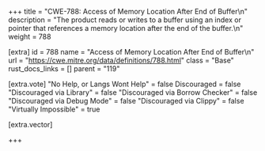 +++
title = "CWE-788: Access of Memory Location After End of Buffer\n"
description = "The product reads or writes to a buffer using an index or pointer that references a memory location after the end of the buffer.\n"
weight = 788

[extra]
id = 788
name = "Access of Memory Location After End of Buffer\n"
url = "https://cwe.mitre.org/data/definitions/788.html"
class = "Base"
rust_docs_links = []
parent = "119"

[extra.vote]
"No Help, or Langs Wont Help" = false
Discouraged = false
"Discouraged via Library" = false
"Discouraged via Borrow Checker" = false
"Discouraged via Debug Mode" = false
"Discouraged via Clippy" = false
"Virtually Impossible" = true

[extra.vector]

+++